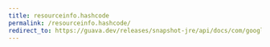 ```yaml
---
title: resourceinfo.hashcode
permalink: /resourceinfo.hashcode/
redirect_to: https://guava.dev/releases/snapshot-jre/api/docs/com/google/common/reflect/ClassPath.ResourceInfo.html#hashCode--
---
```

